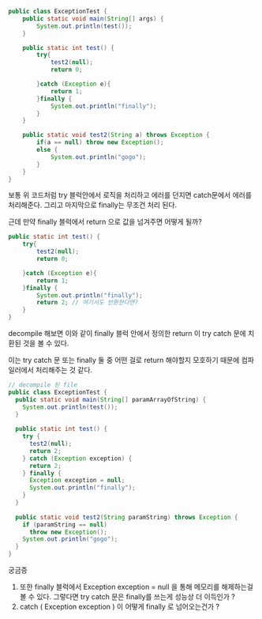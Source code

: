 ```java
public class ExceptionTest {
    public static void main(String[] args) {
        System.out.println(test());
    }

    public static int test() {
        try{
            test2(null);
            return 0;

        }catch (Exception e){
            return 1;
        }finally {
            System.out.println("finally");
        }
    }

    public static void test2(String a) throws Exception {
        if(a == null) throw new Exception();
        else {
            System.out.println("gogo");
        }
    }
}
```

보통 위 코드처럼 try 블럭안에서 로직을 처리하고 에러를 던지면 catch문에서 에러를 처리해준다. 그리고 마지막으로 finally는 무조건 처리 된다.

근데 만약 finally 블럭에서 return 으로 값을 넘겨주면 어떻게 될까?

```java
public static int test() {
    try{
        test2(null);
        return 0;

    }catch (Exception e){
        return 1;
    }finally {
        System.out.println("finally");
        return 2; // 여기서도 반환한다면?
    }
}
```

decompile 해보면 이와 같이 finally 블럭 안에서 정의한 return 이 try catch 문에 치환된 것을 볼 수 있다.

이는 try catch 문 또는 finally 둘 중 어떤 걸로 return 해야할지 모호하기 때문에 컴파일러에서 처리해주는 것 같다.

```java
// decompile 된 file
public class ExceptionTest {
  public static void main(String[] paramArrayOfString) {
    System.out.println(test());
  }
  
  public static int test() {
    try {
      test2(null);
      return 2;
    } catch (Exception exception) {
      return 2;
    } finally {
      Exception exception = null;
      System.out.println("finally");
    } 
  }
  
  public static void test2(String paramString) throws Exception {
    if (paramString == null)
      throw new Exception(); 
    System.out.println("gogo");
  }
}
```

궁금증 

1. 또한 finally 블럭에서 Exception exception = null 을 통해 메모리를 해제하는걸 볼 수 있다. 그렇다면 try catch 문은 finally를 쓰는게 성능상 더 이득인가 ?
2. catch ( Exception exception ) 이 어떻게 finally 로 넘어오는건가 ?

